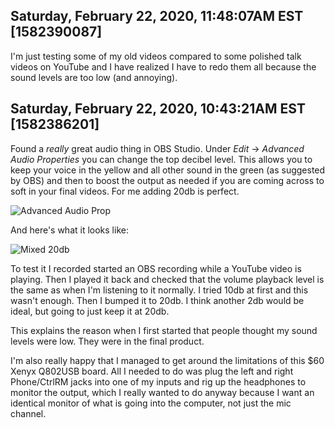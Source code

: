 ## Saturday, February 22, 2020, 11:48:07AM EST [1582390087]

I'm just testing some of my old videos compared to some polished talk
videos on YouTube and I have realized I have to redo them all because
the sound levels are too low (and annoying).

## Saturday, February 22, 2020, 10:43:21AM EST [1582386201]

Found a *really* great audio thing in OBS Studio. Under *Edit* ->
*Advanced Audio Properties* you can change the top decibel level. This
allows you to keep your voice in the yellow and all other sound in the
green (as suggested by OBS) and then to boost the output as needed if
you are coming across to soft in your final videos. For me adding 20db
is perfect.

![Advanced Audio Prop](advanced-audio-prop.png)

And here's what it looks like:

![Mixed 20db](mixer+20db.png)

To test it I recorded started an OBS recording while a YouTube video is
playing. Then I played it back and checked that the volume playback
level is the same as when I'm listening to it normally. I tried 10db at
first and this wasn't enough. Then I bumped it to 20db. I think another
2db would be ideal, but going to just keep it at 20db.

This explains the reason when I first started that people thought my
sound levels were low. They were in the final product.

I'm also really happy that I managed to get around the limitations of
this \$60 Xenyx Q802USB board. All I needed to do was plug the left and
right Phone/CtrlRM jacks into one of my inputs and rig up the headphones
to monitor the output, which I really wanted to do anyway because I want
an identical monitor of what is going into the computer, not just the
mic channel.

